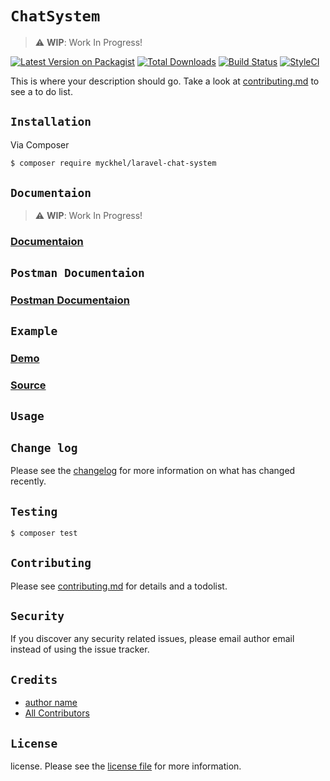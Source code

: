 # `ChatSystem`
> :warning: **WIP**: Work In Progress!

[![Latest Version on Packagist][ico-version]][link-packagist]
[![Total Downloads][ico-downloads]][link-downloads]
[![Build Status][ico-travis]][link-travis]
[![StyleCI][ico-styleci]][link-styleci]

This is where your description should go. Take a look at [contributing.md](contributing.md) to see a to do list.

## `Installation`

Via Composer

``` bash
$ composer require myckhel/laravel-chat-system
```

## `Documentaion`
> :warning: **WIP**: Work In Progress!
### **[Documentaion](https://myckhel.github.io/laravel-chat-system)**

## `Postman Documentaion`
### **[Postman Documentaion](https://documenter.getpostman.com/view/9558301/TzXwEyDq#83bc243b-8297-417d-9fd8-18a557e4826e)**

## `Example`
### **[Demo](https://laravel-chat-system.herokuapp.com)**
### **[Source](https://github.com/myckhel/chat-system-example)**

## `Usage`

## `Change log`

Please see the [changelog](changelog.md) for more information on what has changed recently.

## `Testing`

``` bash
$ composer test
```

## `Contributing`

Please see [contributing.md](contributing.md) for details and a todolist.

## `Security`

If you discover any security related issues, please email author email instead of using the issue tracker.

## `Credits`

- [author name][link-author]
- [All Contributors][link-contributors]

## `License`

license. Please see the [license file](license.md) for more information.

[ico-version]: https://img.shields.io/packagist/v/myckhel/laravel-chat-system.svg?style=flat-square
[ico-downloads]: https://img.shields.io/packagist/dt/myckhel/laravel-chat-system.svg?style=flat-square
[ico-travis]: https://img.shields.io/travis/myckhel/laravel-chat-system/master.svg?style=flat-square
[ico-styleci]: https://styleci.io/repos/12345678/shield

[link-packagist]: https://packagist.org/packages/myckhel/laravel-chat-system
[link-downloads]: https://packagist.org/packages/myckhel/laravel-chat-system
[link-travis]: https://travis-ci.org/myckhel/laravel-chat-system
[link-styleci]: https://styleci.io/repos/12345678
[link-author]: https://github.com/myckhel
[link-contributors]: ../../contributors
